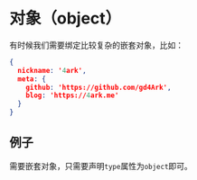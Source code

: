 # 对象（object）

有时候我们需要绑定比较复杂的嵌套对象，比如：

```json
{
  nickname: '4ark',
  meta: {
    github: 'https://github.com/gd4Ark',
    blog: 'https://4ark.me'
  }
}
```

## 例子

<vuep  template="#object-example"></vuep>

<script v-pre type="text/x-template" id="object-example">
<template>
  <vue-fa-form :form-items="formItems"
               :get-form-data="getFormData"
               @submit="submit" />
</template>

<script>
export default {
  data() {
    return {
      formItems: [
        {
          label: '昵称',
          key: 'nickname',
          type: 'text',
          rules: [
            {
              required: true,
              trigger: 'blur',
              message: '昵称为必填'
            }
          ]
        },
        {
          key: 'meta',
          type: 'object',
          items: [
            {
              label: 'GitHub',
              key: 'github',
              type: 'text',
              rules: [
                {
                  required: true,
                  trigger: 'blur',
                  message: 'GitHub为必填'
                }
              ]
            },
            {
              label: 'Blog',
              key: 'blog',
              type: 'text',
              rules: [
                {
                  required: true,
                  trigger: 'blur',
                  message: 'Blog为必填'
                }
              ]
            }
          ]
        }
      ],
      getFormData: () => ({
        nickname: '4ark',
        meta: {
          github: 'https://github.com/gd4Ark',
          blog: 'https://4ark.me'
        }
      })
    }
  },
  methods: {
    submit(data) {
      console.log(data)
    }
  }
}
</script>
</script>

需要嵌套对象，只需要声明`type`属性为`object`即可。

